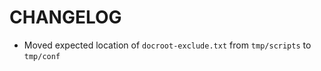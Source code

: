 CHANGELOG
=========

- Moved expected location of `docroot-exclude.txt` from `tmp/scripts` to
`tmp/conf`
